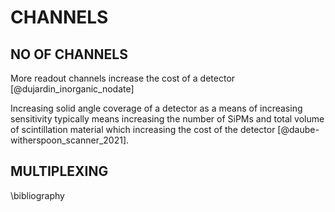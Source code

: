 # CHANNELS

## NO OF CHANNELS

More readout channels increase the cost of a detector [@dujardin_inorganic_nodate]

Increasing solid angle coverage of a detector as a means of increasing sensitivity typically means increasing the number of SiPMs and total volume of scintillation material which increasing the cost of the detector [@daube-witherspoon_scanner_2021]. 

## MULTIPLEXING

\bibliography